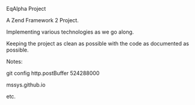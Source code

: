 EqAlpha Project

A Zend Framework 2 Project.

Implementing various technologies as we go along.

Keeping the project as clean as possible with the code as documented as possible.

Notes:

git config http.postBuffer 524288000

mssys.github.io

etc.
